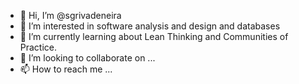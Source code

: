 - 👋 Hi, I’m @sgrivadeneira
- 👀 I’m interested in software analysis and design and databases
- 🌱 I’m currently learning about Lean Thinking and Communities of Practice.
- 💞️ I’m looking to collaborate on ...
- 📫 How to reach me ...

<!---
sgrivadeneira/sgrivadeneira is a ✨ special ✨ repository because its `README.md` (this file) appears on your GitHub profile.
You can click the Preview link to take a look at your changes.
--->
